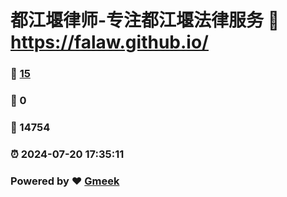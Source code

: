 # 都江堰律师-专注都江堰法律服务 :link: https://falaw.github.io/ 
### :page_facing_up: [15](https://falaw.github.io//tag.html) 
### :speech_balloon: 0 
### :hibiscus: 14754 
### :alarm_clock: 2024-07-20 17:35:11 
### Powered by :heart: [Gmeek](https://github.com/Meekdai/Gmeek)
